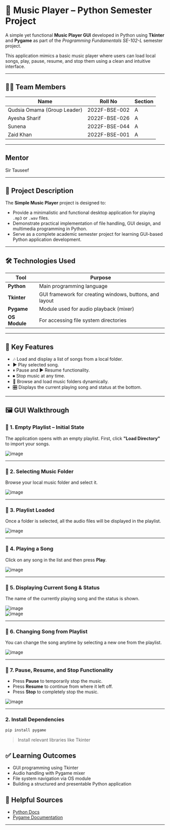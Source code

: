 # 🎵 Music Player – Python Semester Project

A simple yet functional **Music Player GUI** developed in Python using **Tkinter** and **Pygame** as part of the *Programming Fundamentals SE-102-L* semester project.

This application mimics a basic music player where users can load local songs, play, pause, resume, and stop them using a clean and intuitive interface.

---

## 👨‍💻 Team Members

| Name           | Roll No          | Section |
|----------------|------------------|---------|
| Qudsia Omama (Group Leader)   | 2022F-BSE-002    | A       |
| Ayesha Sharif   | 2022F-BSE-026    | A       |
| Sunena         | 2022F-BSE-044    | A       |
| Zaid Khan      | 2022F-BSE-001    | A       |

---

## Mentor
Sir Tauseef 

---

## 📌 Project Description

The **Simple Music Player** project is designed to:
- Provide a minimalistic and functional desktop application for playing `.mp3` or `.wav` files.
- Demonstrate practical implementation of file handling, GUI design, and multimedia programming in Python.
- Serve as a complete academic semester project for learning GUI-based Python application development.

---

## 🛠 Technologies Used

| Tool       | Purpose |
|------------|---------|
| **Python** | Main programming language |
| **Tkinter** | GUI framework for creating windows, buttons, and layout |
| **Pygame** | Module used for audio playback (mixer) |
| **OS Module** | For accessing file system directories |

---

## 🎯 Key Features

- 🎶 Load and display a list of songs from a local folder.
- ▶ Play selected song.
- ⏸ Pause and ▶ Resume functionality.
- ⏹ Stop music at any time.
- 📂 Browse and load music folders dynamically.
- 🎛 Displays the current playing song and status at the bottom.

---

## 🖼 GUI Walkthrough

### 🔹 1. Empty Playlist – Initial State
The application opens with an empty playlist. First, click **"Load Directory"** to import your songs.

![image](https://github.com/user-attachments/assets/bcf1fcac-90c8-4cc8-bf52-5245b7d8140b)

---

### 🔹 2. Selecting Music Folder
Browse your local music folder and select it.

![image](https://github.com/user-attachments/assets/bbbc8419-9efb-4761-88bb-50c3e7cae774)

---

### 🔹 3. Playlist Loaded
Once a folder is selected, all the audio files will be displayed in the playlist.

![image](https://github.com/user-attachments/assets/646ff271-4096-4c87-9716-e1f665babfd9)

---

### 🔹 4. Playing a Song
Click on any song in the list and then press **Play**.

![image](https://github.com/user-attachments/assets/e45e61c3-14eb-40b4-a3a7-e8861978b82a)

---

### 🔹 5. Displaying Current Song & Status
The name of the currently playing song and the status is shown.

![image](https://github.com/user-attachments/assets/02961188-c8a1-4109-b0f8-779c7f3af79b)  
![image](https://github.com/user-attachments/assets/ffe43fe3-4269-476a-8905-030ac0fffe15)

---

### 🔹 6. Changing Song from Playlist
You can change the song anytime by selecting a new one from the playlist.

![image](https://github.com/user-attachments/assets/29c98f82-7118-4564-b238-a33b06eaa754)

---

### 🔹 7. Pause, Resume, and Stop Functionality
- Press **Pause** to temporarily stop the music.
- Press **Resume** to continue from where it left off.
- Press **Stop** to completely stop the music.

![image](https://github.com/user-attachments/assets/fc3b582a-1c8f-4de7-a7a6-4afe799329bb)

---


### 2. Install Dependencies

```bash
pip install pygame
```

> Install relevant libraries like Tkinter 



## ✅ Learning Outcomes

* GUI programming using Tkinter
* Audio handling with Pygame mixer
* File system navigation via OS module
* Building a structured and presentable Python application


## 🙌 Helpful Sources

* [Python Docs](https://docs.python.org/3/)
* [Pygame Documentation](https://www.pygame.org/docs/)

---
